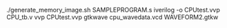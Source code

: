 ./generate_memory_image.sh SAMPLEPROGRAM.s
iverilog -o CPUtest.vvp CPU_tb.v
vvp CPUtest.vvp
gtkwave cpu_wavedata.vcd WAVEFORM2.gtkw
